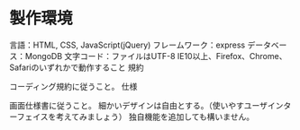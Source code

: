 # 製作環境

言語：HTML, CSS, JavaScript(jQuery)
フレームワーク：express
データベース：MongoDB
文字コード：ファイルはUTF-8
IE10以上、Firefox、Chrome、Safariのいずれかで動作すること
規約

コーディング規約に従うこと。
仕様

画面仕様書に従うこと。
細かいデザインは自由とする。（使いやすユーザインターフェイスを考えてみましょう）
独自機能を追加しても構いません。


